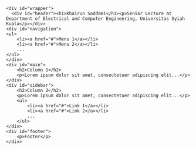 <html>
  <head>
    <link rel="stylesheet" type="text/css" href="https://ksaddami.github.io/style.css">
  </head>
  <body>
    <div id="wrapper">
      <div id="header"></div>
      <div id="navigation"></div>
      <div id="main"></div>
      <div id="sidebar"></div>
      <div id="footer"></div>
    </div>
    
    <div id="wrapper">
      <div id="header"><h1>Khairun Saddami</h1><p>Senior Lecture at Department of Electrical and Computer Engineering, Universitas Syiah Kuala</p></div>
    <div id="navigation">
    <ul>
        <li><a href="#">Menu 1</a></li>
        <li><a href="#">Menu 2</a></li>
        ...
    </ul>
    </div>
    <div id="main">
        <h2>Column 1</h2>
        <p>Lorem ipsum dolor sit amet, consectetuer adipiscing elit...</p>
    </div>
    <div id="sidebar">
        <h2>Column 2</h2>
        <p>Lorem ipsum dolor sit amet, consectetuer adipiscing elit...</p>
        <ul>
            <li><a href="#">Link 1</a></li>
            <li><a href="#">Link 2</a></li>
            ...
        </ul>
    </div>
    <div id="footer">
        <p>Footer</p>
    </div>
</div>
    
    
  </body>
</html>

